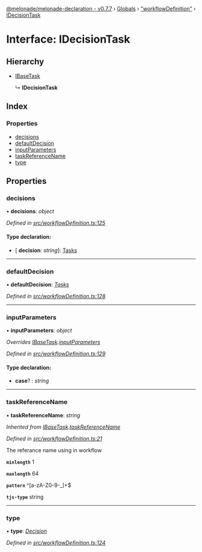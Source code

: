 [@melonade/melonade-declaration - v0.7.7](../README.md) › [Globals](../globals.md) › ["workflowDefinition"](../modules/_workflowdefinition_.md) › [IDecisionTask](_workflowdefinition_.idecisiontask.md)

# Interface: IDecisionTask

## Hierarchy

* [IBaseTask](_workflowdefinition_.ibasetask.md)

  ↳ **IDecisionTask**

## Index

### Properties

* [decisions](_workflowdefinition_.idecisiontask.md#decisions)
* [defaultDecision](_workflowdefinition_.idecisiontask.md#defaultdecision)
* [inputParameters](_workflowdefinition_.idecisiontask.md#inputparameters)
* [taskReferenceName](_workflowdefinition_.idecisiontask.md#taskreferencename)
* [type](_workflowdefinition_.idecisiontask.md#type)

## Properties

###  decisions

• **decisions**: *object*

*Defined in [src/workflowDefinition.ts:125](https://github.com/devit-tel/melonade-declaration/blob/4a3ce57/src/workflowDefinition.ts#L125)*

#### Type declaration:

* \[ **decision**: *string*\]: [Tasks](../modules/_workflowdefinition_.md#tasks)

___

###  defaultDecision

• **defaultDecision**: *[Tasks](../modules/_workflowdefinition_.md#tasks)*

*Defined in [src/workflowDefinition.ts:128](https://github.com/devit-tel/melonade-declaration/blob/4a3ce57/src/workflowDefinition.ts#L128)*

___

###  inputParameters

• **inputParameters**: *object*

*Overrides [IBaseTask](_workflowdefinition_.ibasetask.md).[inputParameters](_workflowdefinition_.ibasetask.md#inputparameters)*

*Defined in [src/workflowDefinition.ts:129](https://github.com/devit-tel/melonade-declaration/blob/4a3ce57/src/workflowDefinition.ts#L129)*

#### Type declaration:

* **case**? : *string*

___

###  taskReferenceName

• **taskReferenceName**: *string*

*Inherited from [IBaseTask](_workflowdefinition_.ibasetask.md).[taskReferenceName](_workflowdefinition_.ibasetask.md#taskreferencename)*

*Defined in [src/workflowDefinition.ts:21](https://github.com/devit-tel/melonade-declaration/blob/4a3ce57/src/workflowDefinition.ts#L21)*

The referance name using in workflow

**`minlength`** 1

**`maxlength`** 64

**`pattern`** ^[a-zA-Z0-9-_]+$

**`tjs-type`** string

___

###  type

• **type**: *[Decision](../enums/_task_.tasktypes.md#decision)*

*Defined in [src/workflowDefinition.ts:124](https://github.com/devit-tel/melonade-declaration/blob/4a3ce57/src/workflowDefinition.ts#L124)*
